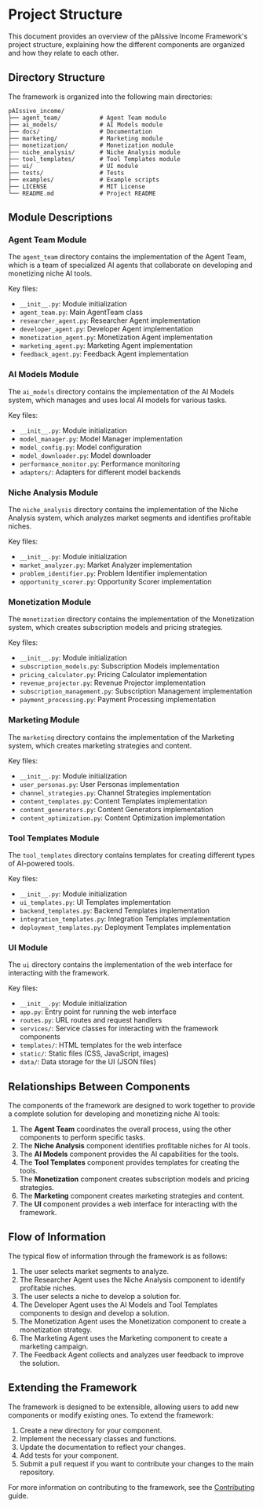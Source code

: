 # Project Structure

This document provides an overview of the pAIssive Income Framework's project structure, explaining how the different components are organized and how they relate to each other.

## Directory Structure

The framework is organized into the following main directories:

```
pAIssive_income/
├── agent_team/           # Agent Team module
├── ai_models/            # AI Models module
├── docs/                 # Documentation
├── marketing/            # Marketing module
├── monetization/         # Monetization module
├── niche_analysis/       # Niche Analysis module
├── tool_templates/       # Tool Templates module
├── ui/                   # UI module
├── tests/                # Tests
├── examples/             # Example scripts
├── LICENSE               # MIT License
└── README.md             # Project README
```

## Module Descriptions

### Agent Team Module

The `agent_team` directory contains the implementation of the Agent Team, which is a team of specialized AI agents that collaborate on developing and monetizing niche AI tools.

Key files:
- `__init__.py`: Module initialization
- `agent_team.py`: Main AgentTeam class
- `researcher_agent.py`: Researcher Agent implementation
- `developer_agent.py`: Developer Agent implementation
- `monetization_agent.py`: Monetization Agent implementation
- `marketing_agent.py`: Marketing Agent implementation
- `feedback_agent.py`: Feedback Agent implementation

### AI Models Module

The `ai_models` directory contains the implementation of the AI Models system, which manages and uses local AI models for various tasks.

Key files:
- `__init__.py`: Module initialization
- `model_manager.py`: Model Manager implementation
- `model_config.py`: Model configuration
- `model_downloader.py`: Model downloader
- `performance_monitor.py`: Performance monitoring
- `adapters/`: Adapters for different model backends

### Niche Analysis Module

The `niche_analysis` directory contains the implementation of the Niche Analysis system, which analyzes market segments and identifies profitable niches.

Key files:
- `__init__.py`: Module initialization
- `market_analyzer.py`: Market Analyzer implementation
- `problem_identifier.py`: Problem Identifier implementation
- `opportunity_scorer.py`: Opportunity Scorer implementation

### Monetization Module

The `monetization` directory contains the implementation of the Monetization system, which creates subscription models and pricing strategies.

Key files:
- `__init__.py`: Module initialization
- `subscription_models.py`: Subscription Models implementation
- `pricing_calculator.py`: Pricing Calculator implementation
- `revenue_projector.py`: Revenue Projector implementation
- `subscription_management.py`: Subscription Management implementation
- `payment_processing.py`: Payment Processing implementation

### Marketing Module

The `marketing` directory contains the implementation of the Marketing system, which creates marketing strategies and content.

Key files:
- `__init__.py`: Module initialization
- `user_personas.py`: User Personas implementation
- `channel_strategies.py`: Channel Strategies implementation
- `content_templates.py`: Content Templates implementation
- `content_generators.py`: Content Generators implementation
- `content_optimization.py`: Content Optimization implementation

### Tool Templates Module

The `tool_templates` directory contains templates for creating different types of AI-powered tools.

Key files:
- `__init__.py`: Module initialization
- `ui_templates.py`: UI Templates implementation
- `backend_templates.py`: Backend Templates implementation
- `integration_templates.py`: Integration Templates implementation
- `deployment_templates.py`: Deployment Templates implementation

### UI Module

The `ui` directory contains the implementation of the web interface for interacting with the framework.

Key files:
- `__init__.py`: Module initialization
- `app.py`: Entry point for running the web interface
- `routes.py`: URL routes and request handlers
- `services/`: Service classes for interacting with the framework components
- `templates/`: HTML templates for the web interface
- `static/`: Static files (CSS, JavaScript, images)
- `data/`: Data storage for the UI (JSON files)

## Relationships Between Components

The components of the framework are designed to work together to provide a complete solution for developing and monetizing niche AI tools:

1. The **Agent Team** coordinates the overall process, using the other components to perform specific tasks.
2. The **Niche Analysis** component identifies profitable niches for AI tools.
3. The **AI Models** component provides the AI capabilities for the tools.
4. The **Tool Templates** component provides templates for creating the tools.
5. The **Monetization** component creates subscription models and pricing strategies.
6. The **Marketing** component creates marketing strategies and content.
7. The **UI** component provides a web interface for interacting with the framework.

## Flow of Information

The typical flow of information through the framework is as follows:

1. The user selects market segments to analyze.
2. The Researcher Agent uses the Niche Analysis component to identify profitable niches.
3. The user selects a niche to develop a solution for.
4. The Developer Agent uses the AI Models and Tool Templates components to design and develop a solution.
5. The Monetization Agent uses the Monetization component to create a monetization strategy.
6. The Marketing Agent uses the Marketing component to create a marketing campaign.
7. The Feedback Agent collects and analyzes user feedback to improve the solution.

## Extending the Framework

The framework is designed to be extensible, allowing users to add new components or modify existing ones. To extend the framework:

1. Create a new directory for your component.
2. Implement the necessary classes and functions.
3. Update the documentation to reflect your changes.
4. Add tests for your component.
5. Submit a pull request if you want to contribute your changes to the main repository.

For more information on contributing to the framework, see the [Contributing](contributing.md) guide.
